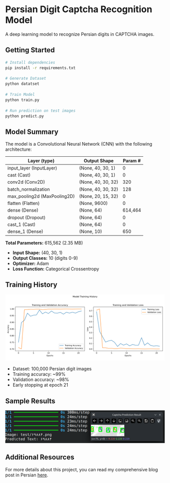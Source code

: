 # Persian Digit Captcha Recognition Model

A deep learning model to recognize Persian digits in CAPTCHA images.

## Getting Started

```bash
# Install dependencies
pip install -r requirements.txt

# Generate Dataset
python datatset

# Train Model
python train.py

# Run prediction on test images
python predict.py
```

## Model Summary

The model is a Convolutional Neural Network (CNN) with the following architecture:

| Layer (type)              | Output Shape       | Param #   |
|---------------------------|--------------------|-----------|
| input_layer (InputLayer)  | (None, 40, 30, 1) | 0         |
| cast (Cast)               | (None, 40, 30, 1) | 0         |
| conv2d (Conv2D)           | (None, 40, 30, 32)| 320       |
| batch_normalization       | (None, 40, 30, 32)| 128       |
| max_pooling2d (MaxPooling2D)| (None, 20, 15, 32)| 0        |
| flatten (Flatten)         | (None, 9600)      | 0         |
| dense (Dense)             | (None, 64)        | 614,464   |
| dropout (Dropout)         | (None, 64)        | 0         |
| cast_1 (Cast)             | (None, 64)        | 0         |
| dense_1 (Dense)           | (None, 10)        | 650       |

**Total Parameters:** 615,562 (2.35 MB)

- **Input Shape:** (40, 30, 1)
- **Output Classes:** 10 (digits 0-9)
- **Optimizer:** Adam
- **Loss Function:** Categorical Crossentropy

## Training History

![Training History](training_history.png)

- Dataset: 100,000 Persian digit images
- Training accuracy: ~99%
- Validation accuracy: ~98%
- Early stopping at epoch 21

## Sample Results
![Sample CAPTCHA](sample.png)

## Additional Resources

For more details about this project, you can read my comprehensive blog post in Persian [here](https://www.rahro14.ir/?p=6357).